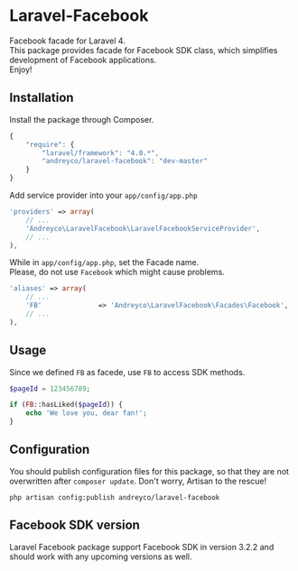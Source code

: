 Laravel-Facebook
================

Facebook facade for Laravel 4.  
This package provides facade for Facebook SDK class, which simplifies development of Facebook applications.  
Enjoy!

## Installation
Install the package through Composer.
```js
{
    "require": {
        "laravel/framework": "4.0.*",
        "andreyco/laravel-facebook": "dev-master"
    }
}
```

Add service provider into your `app/config/app.php`
```php
'providers' => array(
    // ...
    'Andreyco\LaravelFacebook\LaravelFacebookServiceProvider',
    // ...
),
```
  
  
While in `app/config/app.php`, set the Facade name.  
Please, do not use `Facebook` which might cause problems.
```php
'aliases' => array(
    // ...
    'FB'			  => 'Andreyco\LaravelFacebook\Facades\Facebook',
    // ...
),
```

## Usage
Since we defined `FB` as facede, use `FB` to access SDK methods.
```php
$pageId = 123456789;

if (FB::hasLiked($pageId)) {
    echo 'We love you, dear fan!';
}
```

## Configuration
You should publish configuration files for this package, so that they are not overwritten
after `composer update`. Don't worry, Artisan to the rescue!
```
php artisan config:publish andreyco/laravel-facebook
```

## Facebook SDK version
Laravel Facebook package support Facebook SDK in version 3.2.2 and should work with any upcoming versions as well.
